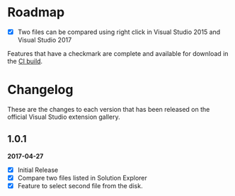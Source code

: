 # Roadmap

- [x] Two files can be compared using right click in Visual Studio 2015 and Visual Studio 2017


Features that have a checkmark are complete and available for
download in the
[CI build](http://vsixgallery.com/extension/5f64001b-614e-424d-b84a-f462ce628238/).

# Changelog

These are the changes to each version that has been released
on the official Visual Studio extension gallery.

## 1.0.1

**2017-04-27**

- [x] Initial Release
- [x] Compare two files listed in Solution Explorer
- [x] Feature to select second file from the disk.

